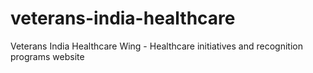 # veterans-india-healthcare
Veterans India Healthcare Wing - Healthcare initiatives and recognition programs website
